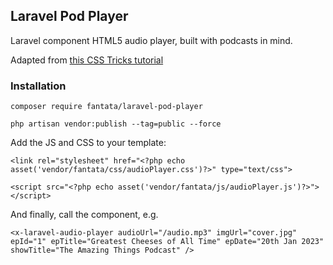 ## Laravel Pod Player

Laravel component HTML5 audio player, built with podcasts in mind.

Adapted from [this CSS Tricks tutorial](https://css-tricks.com/lets-create-a-custom-audio-player/)

### Installation

`composer require fantata/laravel-pod-player`

`php artisan vendor:publish --tag=public --force`

Add the JS and CSS to your template:

`<link rel="stylesheet" href="<?php echo asset('vendor/fantata/css/audioPlayer.css')?>" type="text/css">`

`<script src="<?php echo asset('vendor/fantata/js/audioPlayer.js')?>"></script>`

And finally, call the component, e.g.

`
<x-laravel-audio-player
    audioUrl="/audio.mp3"
    imgUrl="cover.jpg"
    epId="1"
    epTitle="Greatest Cheeses of All Time"
    epDate="20th Jan 2023"
    showTitle="The Amazing Things Podcast"
/>
`